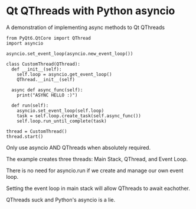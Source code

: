 # Qt QThreads with Python asyncio
A demonstration of implementing async methods to Qt QThreads

```
from PyQt6.QtCore import QThread
import asyncio

asyncio.set_event_loop(asyncio.new_event_loop())

class CustomThread(QThread):
  def __init__(self):
    self.loop = asyncio.get_event_loop()
    QThread.__init__(self)

  async def async_func(self):
    print("ASYNC HELLO :)")

  def run(self):
    asyncio.set_event_loop(self.loop)
    task = self.loop.create_task(self.async_func())
    self.loop.run_until_complete(task)

thread = CustomThread()
thread.start()
```


<p>Only use asyncio AND QThreads when absolutely required.</p>
<p>The example creates three threads: Main Stack, QThread, and Event Loop.</p>
<p>There is no need for asyncio.run if we create and manage our own event loop.</p>
<p>Setting the event loop in main stack will allow QThreads to await eachother.</p>
<p>QThreads suck and Python's asyncio is a lie.</p>
